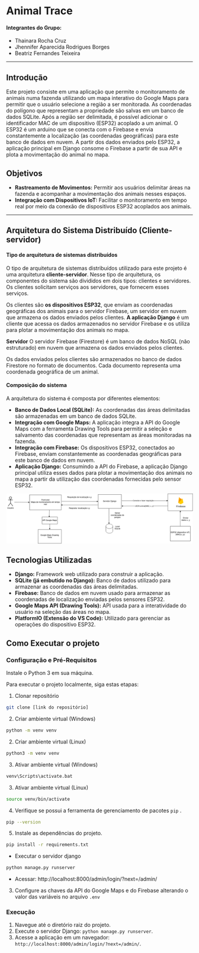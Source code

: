 # Animal Trace

#### Integrantes do Grupo:
- Thainara Rocha Cruz
- Jhennifer Aparecida Rodrigues Borges
- Beatriz Fernandes Teixeira
---
## Introdução
Este projeto consiste em uma aplicação que permite o monitoramento de animais numa fazenda utilizando um mapa interativo do Google Maps para permitir que o usuário selecione a região a ser monitorada. As coordenadas do polígono que representam a propriedade são salvas em um banco de dados SQLite. Após a região ser delimitada, é possível adicionar o identificador MAC de um dispositivo (ESP32) acoplado a um animal. O ESP32 é um arduino que se conecta com o Firebase e envia constantemente a localização (as coordenadas geográficas) para este banco de dados em nuvem. A partir dos dados enviados pelo ESP32, a aplicação principal em Django consome o Firebase a partir de sua API e plota a movimentação do animal no mapa.
## Objetivos
- **Rastreamento de Movimentos:** Permitir aos usuários delimitar áreas na fazenda e acompanhar a movimentação dos animais nesses espaços.
- **Integração com Dispositivos IoT:** Facilitar o monitoramento em tempo real por meio da conexão de dispositivos ESP32 acoplados aos animais.

---
## Arquitetura do Sistema Distribuído (Cliente-servidor)

#### **Tipo de arquitetura de sistemas distribuídos**

O tipo de arquitetura de sistemas distribuídos utilizado para este projeto é uma arquitetura **cliente-servidor**. Nesse tipo de arquitetura, os componentes do sistema são divididos em dois tipos: clientes e servidores. Os clientes solicitam serviços aos servidores, que fornecem esses serviços.

Os clientes são **os dispositivos ESP32**, que enviam as coordenadas geográficas dos animais para o servidor Firebase,  um servidor em nuvem que armazena os dados enviados pelos clientes. **A aplicação Django** é um cliente que acessa os dados armazenados no servidor Firebase e os utiliza para plotar a movimentação dos animais no mapa.

**Servidor**
O servidor Firebase (Firestore) é um banco de dados NoSQL (não estruturado) em nuvem que armazena os dados enviados pelos clientes.

Os dados enviados pelos clientes são armazenados no banco de dados Firestore no formato de documentos. Cada documento representa uma coordenada geográfica de um animal.
#### Composição do sistema
A arquitetura do sistema é composta por diferentes elementos:

- **Banco de Dados Local (SQLite):** As coordenadas das áreas delimitadas são armazenadas em um banco de dados SQLite.
- **Integração com Google Maps:** A aplicação integra a API do Google Maps com a ferramenta Drawing Tools para permitir a seleção e salvamento das coordenadas que representam as áreas monitoradas na fazenda.
- **Integração com Firebase:** Os dispositivos ESP32, conectados ao Firebase, enviam constantemente as coordenadas geográficas para este banco de dados em nuvem.
- **Aplicação Django:** Consumindo a API do Firebase, a aplicação Django principal utiliza esses dados para plotar a movimentação dos animais no mapa a partir da utilização das coordenadas fornecidas pelo sensor ESP32.


<img src="diagram-flow.png">


## Tecnologias Utilizadas

- **Django:** Framework web utilizado para construir a aplicação.
- **SQLite (já embutido no Django):** Banco de dados utilizado para armazenar as coordenadas das áreas delimitadas.
- **Firebase:** Banco de dados em nuvem usado para armazenar as coordenadas de localização enviadas pelos sensores ESP32.
- **Google Maps API (Drawing Tools):** API usada para a interatividade do usuário na seleção das áreas no mapa.
- **PlatformIO (Extensão do VS Code):** Utilizado para gerenciar as operações do dispositivo ESP32.

## Como Executar o projeto

### Configuração e Pré-Requisitos

Instale o Python 3 em sua máquina.

Para executar o projeto localmente, siga estas etapas:
1. Clonar repositório

``` bash
git clone [link do repositório]
```
2. Criar ambiente virtual (Windows)

``` bash
python -m venv venv
```

2. Criar ambiente virtual (Linux)

``` bash
python3 -m venv venv
```

3. Ativar ambiente virtual (Windows)

``` bash
venv\Scripts\activate.bat
```

3. Ativar ambiente virtual (Linux)
``` bash
source venv/bin/activate
```

4. Verifique se possui a ferramenta de gerenciamento de pacotes `pip` .
``` bash
pip --version
```

5. Instale as dependências do projeto.
```bash
pip install -r requirements.txt
```

- Executar o servidor django
```bash
python manage.py runserver
```
- Acessar: http://localhost:8000/admin/login/?next=/admin/

3. Configure as chaves da API do Google Maps e do Firebase alterando o valor das variáveis no arquivo `.env`
### Execução
1. Navegue até o diretório raiz do projeto.
2. Execute o servidor Django: `python manage.py runserver`.
3. Acesse a aplicação em um navegador: `http://localhost:8000/admin/login/?next=/admin/`.

